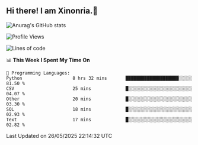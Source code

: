 ## Hi there! I am Xinonria.👋

![Anurag's GitHub stats](https://status-git-main-xinonrias-projects-f26540e3.vercel.app/api?username=xinonria&hide=stars,issues)

<!--START_SECTION:waka-->
![Profile Views](http://img.shields.io/badge/Profile%20Views-0-blue)

![Lines of code](https://img.shields.io/badge/From%20Hello%20World%20I%27ve%20Written-3.2%20million%20lines%20of%20code-blue)

📊 **This Week I Spent My Time On** 

```text
💬 Programming Languages: 
Python                   8 hrs 32 mins       ████████████████████░░░░░   81.50 % 
CSV                      25 mins             █░░░░░░░░░░░░░░░░░░░░░░░░   04.07 % 
Other                    20 mins             █░░░░░░░░░░░░░░░░░░░░░░░░   03.30 % 
SQL                      18 mins             █░░░░░░░░░░░░░░░░░░░░░░░░   02.93 % 
Text                     17 mins             █░░░░░░░░░░░░░░░░░░░░░░░░   02.82 % 
```


 Last Updated on 26/05/2025 22:14:32 UTC
<!--END_SECTION:waka-->

<!--
**xinonria/xinonria** is a ✨ _special_ ✨ repository because its `README.md` (this file) appears on your GitHub profile.

Here are some ideas to get you started:

- 🔭 I’m currently working on ...
- 🌱 I’m currently learning ...
- 👯 I’m looking to collaborate on ...
- 🤔 I’m looking for help with ...
- 💬 Ask me about ...
- 📫 How to reach me: ...
- 😄 Pronouns: ...
- ⚡ Fun fact: ...
-->
